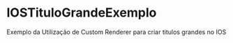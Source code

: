 # IOSTituloGrandeExemplo
Exemplo da Utilização de Custom Renderer para criar titulos grandes no IOS
